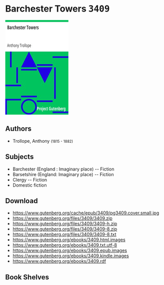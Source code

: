 # Barchester Towers <kbd>3409</kbd>

![](./cover.medium.jpg "")

## Authors


 - Trollope, Anthony <small>(1815 - 1882)</small>

## Subjects


 - Barchester (England : Imaginary place) -- Fiction
 - Barsetshire (England: Imaginary place) -- Fiction
 - Clergy -- Fiction
 - Domestic fiction

## Download


 - https://www.gutenberg.org/cache/epub/3409/pg3409.cover.small.jpg
 - https://www.gutenberg.org/files/3409/3409.zip
 - https://www.gutenberg.org/files/3409/3409-h.zip
 - https://www.gutenberg.org/files/3409/3409-8.zip
 - https://www.gutenberg.org/files/3409/3409-8.txt
 - https://www.gutenberg.org/ebooks/3409.html.images
 - https://www.gutenberg.org/ebooks/3409.txt.utf-8
 - https://www.gutenberg.org/ebooks/3409.epub.images
 - https://www.gutenberg.org/ebooks/3409.kindle.images
 - https://www.gutenberg.org/ebooks/3409.rdf

## Book Shelves


